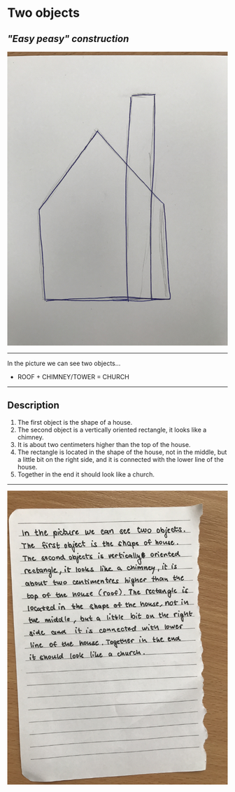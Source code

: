# Two objects
## _"Easy peasy" construction_

![00-composition](img/picture.jpg)


---
In the picture we can see two objects... 
- ROOF + CHIMNEY/TOWER = CHURCH
---

## Description
1. The first object is the shape of a house. 
2. The second object is a vertically oriented rectangle, it looks like a chimney.
3. It is about two centimeters higher than the top of the house. 
4. The rectangle is located in the shape of the house, not in the middle, but a little bit on the right side, and it is connected with the lower line of the house. 
5. Together in the end it should look like a church.

---

![00-composition](img/sentences.jpg)
